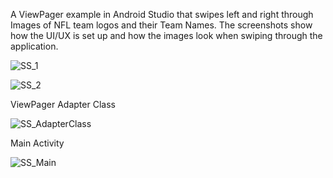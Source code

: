A ViewPager example in Android Studio that swipes left and right through Images of NFL team logos and their Team Names. The screenshots show how the UI/UX is set up and how the images look when swiping through the application.

![SS_1](https://github.com/MMahar5/ViewPager_CSI460MattM/assets/97249776/3f1ab168-3165-47b0-9b74-952950161bd5)

![SS_2](https://github.com/MMahar5/ViewPager_CSI460MattM/assets/97249776/1dec88e4-8f82-44ab-999e-ec5fa5388d62)

ViewPager Adapter Class

![SS_AdapterClass](https://github.com/MMahar5/ViewPager_CSI460MattM/assets/97249776/8199f22f-21a1-49d6-843b-4201a79ef253)

Main Activity 

![SS_Main](https://github.com/MMahar5/ViewPager_CSI460MattM/assets/97249776/f89318ae-e77f-4ac8-b015-ed8d3442a210)

